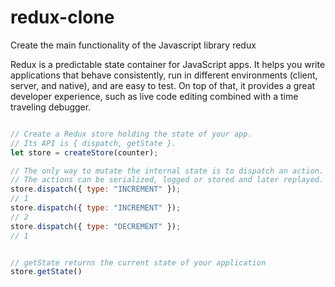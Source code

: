 # redux-clone
Create the main functionality of the Javascript library redux

Redux is a predictable state container for JavaScript apps.
It helps you write applications that behave consistently, run in different environments (client, server, 
and native), and are easy to test. On top of that, it provides a great developer experience, 
such as live code editing combined with a time traveling debugger.

```javascript

// Create a Redux store holding the state of your app.
// Its API is { dispatch, getState }.
let store = createStore(counter);

// The only way to mutate the internal state is to dispatch an action.
// The actions can be serialized, logged or stored and later replayed.
store.dispatch({ type: "INCREMENT" });
// 1
store.dispatch({ type: "INCREMENT" });
// 2
store.dispatch({ type: "DECREMENT" });
// 1


// getState returns the current state of your application
store.getState()
```
